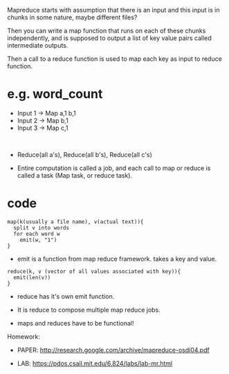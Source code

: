 Mapreduce starts with assumption that there is an input and this input is in chunks in some nature, maybe different files?

Then you can write a map function that runs on each of these chunks independently, and is supposed to output a list of key value pairs called intermediate outputs.

Then a call to a reduce function is used to map each key as input to reduce function.

# e.g. word_count
- Input 1 -> Map a,1 b,1
- Input 2 -> Map     b,1
- Input 3 -> Map         c,1

<br />

- Reduce(all a's), Reduce(all b's), Reduce(all c's)

- Entire computation is called a job, and each call to map or reduce is called a task (Map task, or reduce task).

# code
```
map(k(usually a file name), v(actual text)){
  split v into words
  for each word w
    emit(w, "1")
}
```

* emit is a function from map reduce framework. takes a key and value.

```
reduce(k, v (vector of all values associated with key)){
  emit(len(v))
}
```

* reduce has it's own emit function.

- It is reduce to compose multiple map reduce jobs.

- maps and reduces have to be functional!

Homework:
- PAPER: http://research.google.com/archive/mapreduce-osdi04.pdf

- LAB: https://pdos.csail.mit.edu/6.824/labs/lab-mr.html

